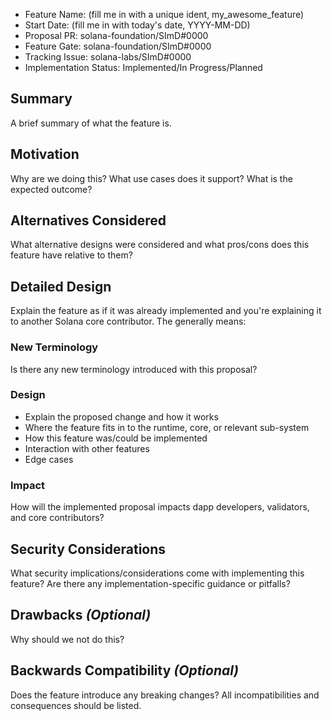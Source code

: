 - Feature Name: (fill me in with a unique ident, my_awesome_feature)
- Start Date: (fill me in with today's date, YYYY-MM-DD)
- Proposal PR: solana-foundation/SImD#0000
- Feature Gate: solana-foundation/SImD#0000
- Tracking Issue: solana-labs/SImD#0000
- Implementation Status: Implemented/In Progress/Planned

## Summary

A brief summary of what the feature is.

## Motivation

Why are we doing this? What use cases does it support? What is the expected
outcome?

## Alternatives Considered

What alternative designs were considered and what pros/cons does this feature
have relative to them?

## Detailed Design

Explain the feature as if it was already implemented and you're explaining it
to another Solana core contributor. The generally means:

### New Terminology

Is there any new terminology introduced with this proposal?

### Design

- Explain the proposed change and how it works
- Where the feature fits in to the runtime, core, or relevant sub-system
- How this feature was/could be implemented
- Interaction with other features
- Edge cases

### Impact

How will the implemented proposal impacts dapp developers, validators, and core contributors?

## Security Considerations

What security implications/considerations come with implementing this feature?
Are there any implementation-specific guidance or pitfalls?

## Drawbacks *(Optional)*

Why should we not do this?

## Backwards Compatibility *(Optional)*

Does the feature introduce any breaking changes? All incompatibilities and
consequences should be listed.